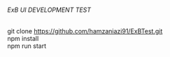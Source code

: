


###### ExB UI DEVELOPMENT TEST #################


git clone   https://github.com/hamzaniazi91/ExBTest.git <br /> 
npm install <br /> 
npm run start  <br /> 
